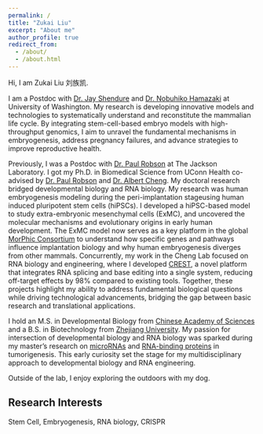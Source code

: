 ```yaml
---
permalink: /
title: "Zukai Liu"
excerpt: "About me"
author_profile: true
redirect_from: 
  - /about/
  - /about.html
---
```

Hi, I am Zukai Liu 刘族凯.

I am a Postdoc with [Dr. Jay Shendure](https://shendure-web.gs.washington.edu/) and [Dr. Nobuhiko Hamazaki](https://www.hamazaki-lab.com/) at University of Washington. My research is developing innovative models and technologies to systematically understand and reconstitute the mammalian life cycle. By integrating stem-cell-based embryo models with high-throughput genomics, I aim to unravel the fundamental mechanisms in embryogenesis, address pregnancy failures, and advance strategies to improve reproductive health.

Previously, I was a Postdoc with [Dr. Paul Robson](https://www.jax.org/research-and-faculty/research-labs/the-robson-lab) at The Jackson Laboratory. I got my Ph.D. in Biomedical Science from UConn Health co-advised by [Dr. Paul Robson](https://www.jax.org/research-and-faculty/faculty/paul-robson) and [Dr. Albert Cheng](https://cheng.bio/). My doctoral research bridged developmental biology and RNA biology. My research was human embryogenesis modeling during the peri-implantation stageusing human induced pluripotent stem cells (hiPSCs). I developed a hiPSC-based model to study extra-embryonic mesenchymal cells (ExMC), and uncovered the molecular mechanisms and evolutionary origins in early human development. The ExMC model now serves as a key platform in the global [MorPhic Consortium](https://morphic.bio/) to understand how specific genes and pathways influence implantation biology and why human embryogenesis diverges from other mammals. Concurrently, my work in the Cheng Lab focused on RNA biology and engineering, where I developed [CREST](https://doi.org/10.1093/nar/gkad547), a novel platform that integrates RNA splicing and base editing into a single system, reducing off-target effects by 98% compared to existing tools. Together, these projects highlight my ability to address fundamental biological questions while driving technological advancements, bridging the gap between basic research and translational applications.

I hold an M.S. in Developmental Biology from [Chinese Academy of Sciences](https://www.wikiwand.com/en/articles/Chinese_Academy_of_Sciences) and a B.S. in Biotechnology from [Zhejiang University](https://en.wikipedia.org/wiki/Zhejiang_University). My passion for intersection of developmental biology and RNA biology was sparked during my master’s research on [microRNAs](https://academic.oup.com/jmcb/article/10/4/302/5059631?) and [RNA-binding proteins](https://www.nature.com/articles/s41467-022-29309-1) in tumorigenesis. This early curiosity set the stage for my multidisciplinary approach to developmental biology and RNA engineering. 

Outside of the lab, I enjoy exploring the outdoors with my dog.

## Research Interests
Stem Cell, Embryogenesis, RNA biology, CRISPR